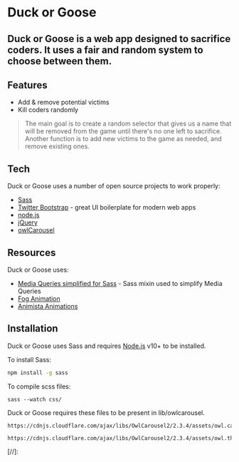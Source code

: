 # Duck or Goose
## Duck or Goose is a web app designed to sacrifice coders. It uses a fair and random system to choose between them.

## Features

- Add & remove potential victims
- Kill coders randomly

> The main goal is to create a random selector that gives us a name that will be removed from the game until there's no one left to sacrifice. 
> Another function is to add new victims to the game as needed, and remove existing ones.

## Tech

Duck or Goose uses a number of open source projects to work properly:

- [Sass] 
- [Twitter Bootstrap] - great UI boilerplate for modern web apps
- [node.js]
- [jQuery]
- [owlCarousel]

## Resources

Duck or Goose uses:

- [Media Queries simplified for Sass] - Sass mixin used to simplify Media Queries
- [Fog Animation]
- [Animista Animations]

## Installation

Duck or Goose uses Sass and requires [Node.js] v10+ to be installed.

To install Sass:

```sh
npm install -g sass
```

To compile scss files:

```
sass --watch css/
```

Duck or Goose requires these files to be present in lib/owlcarousel. 

```
https://cdnjs.cloudflare.com/ajax/libs/OwlCarousel2/2.3.4/assets/owl.carousel.css
```
```
https://cdnjs.cloudflare.com/ajax/libs/OwlCarousel2/2.3.4/assets/owl.theme.default.css
```

[//]: 

   [node.js]: <http://nodejs.org>
   [Twitter Bootstrap]: <http://twitter.github.com/bootstrap/>
   [Sass]: <https://sass-lang.com/install>
   [jQuery]: <https://jquery.com/>
   [owlCarousel]: <https://owlcarousel2.github.io/OwlCarousel2/>

   
   [Media Queries simplified for Sass]: <https://cheewebdevelopment.com/element-first-scss-media-queries/>
   [Fog Animation]: <https://www.youtube.com/watch?v=hoesSpWk3zM&t=35s&ab_channel=Divinector>
   [Animista Animations]: <https://animista.net/play/exits/puff-out/puff-out-hor>

